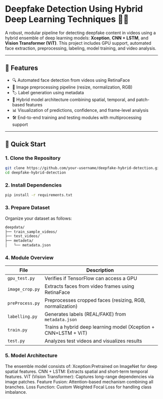 # Deepfake Detection Using Hybrid Deep Learning Techniques 🎥🧠

A robust, modular pipeline for detecting deepfake content in videos using a hybrid ensemble of deep learning models: **Xception**, **CNN + LSTM**, and **Vision Transformer (ViT)**. This project includes GPU support, automated face extraction, preprocessing, labeling, model training, and video analysis.

---

## 📌 Features

- 🔍 Automated face detection from videos using RetinaFace
- 🧼 Image preprocessing pipeline (resize, normalization, RGB)
- 🏷️ Label generation using metadata
- 🧠 Hybrid model architecture combining spatial, temporal, and patch-based features
- 📊 Visualization of predictions, confidence, and frame-level analysis
- 🛠️ End-to-end training and testing modules with multiprocessing support

---

## 🚀 Quick Start

### 1. Clone the Repository
```bash
git clone https://github.com/your-username/deepfake-hybrid-detection.git
cd deepfake-hybrid-detection
```
### 2. Install Dependencies
```bash
pip install -r requirements.txt
```
### 3. Prepare Dataset
Organize your dataset as follows:
```bash
deepdata/
├── train_sample_videos/
├── test_videos/
├── metadeta/
│   └── metadata.json

```
### 4. Module Overview 
| File            | Description                                                     |
| --------------- | --------------------------------------------------------------- |
| `gpu_test.py`   | Verifies if TensorFlow can access a GPU                         |
| `image_crop.py` | Extracts faces from video frames using RetinaFace               |
| `preProcess.py` | Preprocesses cropped faces (resizing, RGB, normalization)       |
| `labelling.py`  | Generates labels (REAL/FAKE) from `metadata.json`               |
| `train.py`      | Trains a hybrid deep learning model (Xception + CNN+LSTM + ViT) |
| `test.py`       | Analyzes test videos and visualizes results                     |

### 5. Model Architecture
The ensemble model consists of:
Xception:Pretrained on ImageNet for deep spatial features.
CNN + LSTM: Extracts spatial and short-term temporal features.
ViT (Vision Transformer): Captures long-range dependencies via image patches.
Feature Fusion: Attention-based mechanism combining all branches.
Loss Function: Custom Weighted Focal Loss for handling class imbalance.
